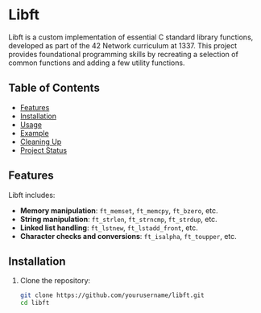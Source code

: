 # Libft

Libft is a custom implementation of essential C standard library functions, developed as part of the 42 Network curriculum at 1337.
This project provides foundational programming skills by recreating a selection of common functions and adding a few utility functions.

## Table of Contents
- [Features](#features)
- [Installation](#installation)
- [Usage](#usage)
- [Example](#example)
- [Cleaning Up](#cleaning-up)
- [Project Status](#project-status)

## Features

Libft includes:
- **Memory manipulation**: `ft_memset`, `ft_memcpy`, `ft_bzero`, etc.
- **String manipulation**: `ft_strlen`, `ft_strncmp`, `ft_strdup`, etc.
- **Linked list handling**: `ft_lstnew`, `ft_lstadd_front`, etc.
- **Character checks and conversions**: `ft_isalpha`, `ft_toupper`, etc.

## Installation

1. Clone the repository:
   ```bash
   git clone https://github.com/yourusername/libft.git
   cd libft
